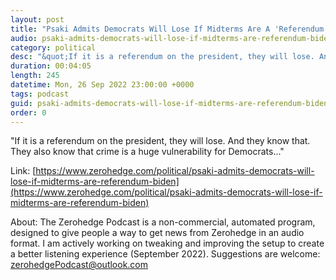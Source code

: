 ```yaml
---
layout: post
title: "Psaki Admits Democrats Will Lose If Midterms Are A 'Referendum' On Biden"
audio: psaki-admits-democrats-will-lose-if-midterms-are-referendum-biden-0
category: political
desc: "&quot;If it is a referendum on the president, they will lose. And they know that. They also know that crime is a huge vulnerability for Democrats...&quot;"
duration: 00:04:05
length: 245
datetime: Mon, 26 Sep 2022 23:00:00 +0000
tags: podcast
guid: psaki-admits-democrats-will-lose-if-midterms-are-referendum-biden-0
order: 0
---
```

&quot;If it is a referendum on the president, they will lose. And they know that. They also know that crime is a huge vulnerability for Democrats...&quot;

Link: [https://www.zerohedge.com/political/psaki-admits-democrats-will-lose-if-midterms-are-referendum-biden](https://www.zerohedge.com/political/psaki-admits-democrats-will-lose-if-midterms-are-referendum-biden)

About: The Zerohedge Podcast is a non-commercial, automated program, designed to give people a way to get news from Zerohedge in an audio format.  I am actively working on tweaking and improving the setup to create a better listening experience (September 2022).  Suggestions are welcome: [zerohedgePodcast@outlook.com](mailto:zerohedgePodcast@outlook.com)